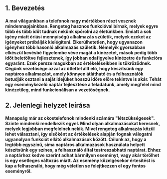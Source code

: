 ## 1. Bevezetés
#### A mai világunkban a telefonok nagy mértékben részt vesznek mindennapjainkban. Rengeteg hasznos funkcióval bírnak, melyek egyre több és több időt tudnak nekünk spórolni az életünkben. Emiatt a sok igény miatt óriási mennyiségű alkalmazás születik, melyek ezeket az igényeket próbálják kielégíteni. Elkerülhetetlen, hogy ugyanazon igényhez több hasonló alkalmazás születik. Némelyik gyorsabban elkészül kevésbé figyelembe véve magát a kinézetet, mások pedig több időt beletöltve fejlesztenek, így jobban odafigyelve kinézetre és funkcióra egyaránt. Ezek persze magukban az értékeléseikben is tükröződnek. Cégünk vezetősége azzal az ötlettel állt elő, hogy készítsünk egy naptáros alkalmazást, amely könnyen átlátható és a felhasználók betudják osztani a saját idejüket hosszú időre előre tekintve is akár. Tehát egy eseménykezelő naptár fejlesztése a feladatunk, amely megfelel mind kinézetileg, mind funkcionálisan a vezetőségnek.

## 2. Jelenlegi helyzet leírása
#### Manapság már az okostelefonok mindenki számára "létszükségesek". Szinte mindenki rendelkezik egyel. Mind olyan alkalmazásokat keresnek, melyek legjobban megfelelnek nekik. Mivel rengeteg alkalmazás közül lehet választani, így elsőként az értékelések alapján fognak válogatni ugyanolyan funkciót ellátó alkalmazások között. Célunk az, hogy a legtöbb egyszínű, sima naptáros alkalmazások használata helyett készítsünk egy színes, a felhasználó által testreszabható naptárat. Ehhez a naptárhoz kedve szerint adhat bármilyen eseményt, vagy akár törölhet is egy esetleges változás miatt. Az esemény közelgésekor értesítést is kap a felhasználó, hogy még véletlen se felejtkezzen el egy fontos eseményről.

